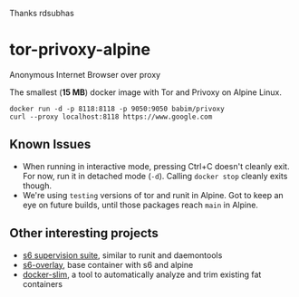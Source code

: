 Thanks rdsubhas

# tor-privoxy-alpine
Anonymous Internet Browser over proxy

The smallest (**15 MB**) docker image with Tor and Privoxy on Alpine Linux.

```
docker run -d -p 8118:8118 -p 9050:9050 babim/privoxy
curl --proxy localhost:8118 https://www.google.com
```

## Known Issues

* When running in interactive mode, pressing Ctrl+C doesn't cleanly exit. For now, run it in detached mode (`-d`). Calling `docker stop` cleanly exits though.
* We're using `testing` versions of tor and runit in Alpine. Got to keep an eye on future builds, until those packages reach `main` in Alpine.

## Other interesting projects

* [s6 supervision suite](http://skarnet.org/software/s6/index.html), similar to runit and daemontools
* [s6-overlay](https://github.com/just-containers/s6-overlay), base container with s6 and alpine
* [docker-slim](https://github.com/cloudimmunity/docker-slim), a tool to automatically analyze and trim existing fat containers

